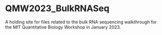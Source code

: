 # QMW2023_BulkRNASeq
A holding site for files related to the bulk RNA sequencing walkthrough for the MIT Quantitative Biology Workshop in January 2023. 

